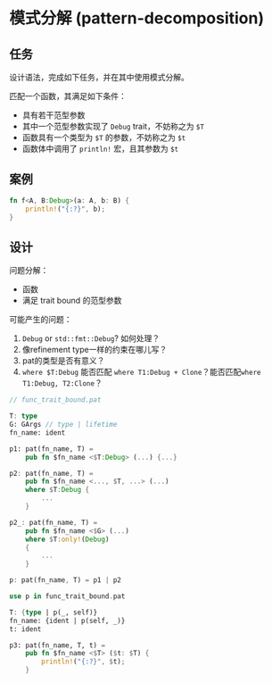# 模式分解 (pattern-decomposition)

## 任务

设计语法，完成如下任务，并在其中使用模式分解。

匹配一个函数，其满足如下条件：

- 具有若干范型参数
- 其中一个范型参数实现了 `Debug` trait，不妨称之为 `$T`
- 函数具有一个类型为 `$T` 的参数，不妨称之为 `$t`
- 函数体中调用了 `println!` 宏，且其参数为 `$t`

## 案例

```rust
fn f<A, B:Debug>(a: A, b: B) {
    println!("{:?}", b);
}
```

## 设计

问题分解：

- 函数
- 满足 trait bound 的范型参数

可能产生的问题：

1. `Debug` or `std::fmt::Debug`? 如何处理？
2. 像refinement type一样的约束在哪儿写？
3. pat的类型是否有意义？
4. `where $T:Debug` 能否匹配 `where T1:Debug + Clone`？能否匹配`where T1:Debug, T2:Clone`？

```rust
// func_trait_bound.pat

T: type
G: GArgs // type | lifetime
fn_name: ident

p1: pat(fn_name, T) =
    pub fn $fn_name <$T:Debug> (...) {...}

p2: pat(fn_name, T) =
    pub fn $fn_name <..., $T, ...> (...)
    where $T:Debug {
        ...
    }

p2_: pat(fn_name, T) =
    pub fn $fn_name <$G> (...) 
    where $T:only!(Debug)
    {
        ...
    }

p: pat(fn_name, T) = p1 | p2
```

```rust
use p in func_trait_bound.pat

T: {type | p(_, self)}
fn_name: {ident | p(self, _)}
t: ident

p3: pat(fn_name, T, t) = 
    pub fn $fn_name <$T> ($t: $T) {
        println!("{:?}", $t);
    }
```
